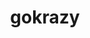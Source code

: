 ---
codehost: https://github.com/https://github.com/gokrazy/gokrazy
logohandle: gokrazy
sort: gokrazy
title: gokrazy
website: https://gokrazy.org/
---